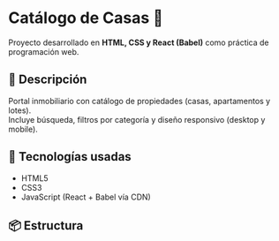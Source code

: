 # Catálogo de Casas 🏡

Proyecto desarrollado en **HTML, CSS y React (Babel)** como práctica de programación web.

## 🚀 Descripción
Portal inmobiliario con catálogo de propiedades (casas, apartamentos y lotes).  
Incluye búsqueda, filtros por categoría y diseño responsivo (desktop y mobile).

## 📂 Tecnologías usadas
- HTML5
- CSS3
- JavaScript (React + Babel vía CDN)

## 📦 Estructura
